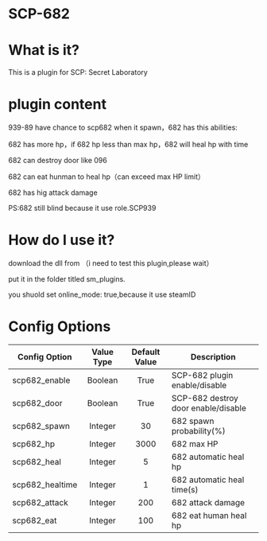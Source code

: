 # SCP-682
# What is it?
This is a plugin for SCP: Secret Laboratory
# plugin content
939-89 have chance to scp682 when it spawn，682 has this abilities:

682 has more hp，if 682 hp less than max hp，682 will heal hp with time

682 can destroy door like 096

682 can eat hunman to heal hp（can exceed max HP limit）

682 has hig attack damage

PS:682 still blind because it use role.SCP939

# How do I use it?
download the dll from （i need to test this plugin,please wait）

put it in the folder titled sm_plugins.

you shuold set online_mode: true,because it use steamID
# Config Options
Config Option | Value Type | Default Value | Description
--- | :---: | :---: | ---
scp682_enable | Boolean | True | SCP-682 plugin enable/disable
scp682_door | Boolean | True | SCP-682 destroy door enable/disable
scp682_spawn | Integer | 30 | 682 spawn probability(%)
scp682_hp | Integer | 3000 | 682 max HP
scp682_heal | Integer | 5 | 682 automatic heal hp
scp682_healtime | Integer | 1 | 682 automatic heal time(s)
scp682_attack | Integer | 200 | 682 attack damage
scp682_eat | Integer | 100 | 682 eat human heal hp

